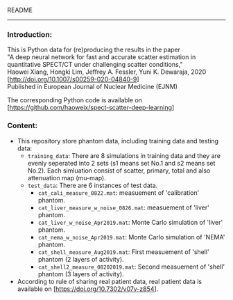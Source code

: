 README

------

### Introduction:

This is Python data for (re)producing the results in the paper  
"A deep neural network for fast and accurate scatter estimation in quantitative SPECT/CT under challenging scatter conditions,"  
Haowei Xiang, Hongki Lim, Jeffrey A. Fessler, Yuni K. Dewaraja, 2020  
[<http://doi.org/10.1007/s00259-020-04840-9>]  
Published in
European Journal of Nuclear Medicine (EJNM)

The corresponding Python code is available on [https://github.com/haoweix/spect-scatter-deep-learning]

### Content:

- This repository store phantom data, including training data and testing data:
  - ```training_data```: There are 8 simulations in training data and they are evenly seperated into 2 sets (s1 means set No.1 and s2 means set No.2). Each simluation consist of scatter, primary, total and also attenuation map (mu-map). 
  - ```test_data```: There are 6 instances of test data. 
    - ```cat_cali_measure_0822.mat```: measuement of 'calibration' phantom.
    - ```cat_liver_measure_w_noise_0826.mat```: measuement of 'liver' phantom.
    - ```cat_liver_w_noise_Apr2019.mat```: Monte Carlo simulation of 'liver' phantom.
    - ```cat_nema_w_noise_Apr2019.mat```: Monte Carlo simulation of 'NEMA' phantom.
    - ```cat_shell_measure_Aug2019.mat```: First measuement of 'shell' phantom (2 layers of activity).
    - ```cat_shell2_measure_08202019.mat```: Second measuement of 'shell' phantom (3 layers of activity).
- According to rule of sharing real patient data, real patient data is available on [<https://doi.org/10.7302/v07v-z854>].


